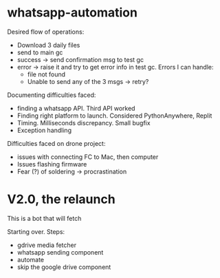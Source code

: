 # whatsapp-automation

Desired flow of operations: 
- Download 3 daily files
- send to main gc
- success -> send confirmation msg to test gc
- error -> raise it and try to get error info in test gc. Errors I can handle: 
    - file not found
    - Unable to send any of the 3 msgs -> retry? 

Documenting difficulties faced: 
- finding a whatsapp API. Third API worked
- Finding right platform to launch. Considered PythonAnywhere, Replit
- Timing. Milliseconds discrepancy. Small bugfix
- Exception handling

Difficulties faced on drone project: 
- issues with connecting FC to Mac, then computer
- Issues flashing firmware
- Fear (?) of soldering -> procrastination

# V2.0, the relaunch
This is a bot that will fetch 

Starting over. Steps:
- gdrive media fetcher 
- whatsapp sending component
- automate
- skip the google drive component